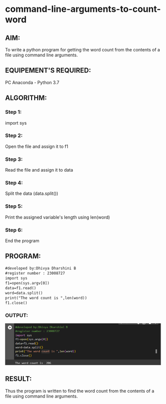 # command-line-arguments-to-count-word
## AIM:
To write a python program for getting the word count from the contents of a file using command line arguments.
## EQUIPEMENT'S REQUIRED: 
PC
Anaconda - Python 3.7
## ALGORITHM: 
### Step 1:
import sys
### Step	2:	
Open the file and assign it to f1	
### Step	3:	
Read the file and assign it to data	
### Step	4:	
Split the data (data.split())	
### Step	5:	
Print	the	assigned	variable's	length	using	len(word)	
### Step	6:	
End	the	program	
## PROGRAM:
``````
#developed by:Dhivya Dharshini B
#register number : 23008727
import sys
f1=open(sys.argv[0])
data=f1.read()
word=data.split()
print("The word count is ",len(word))
f1.close()
``````
### OUTPUT:

![output](/Screenshot%202023-12-27%20181931.png)

## RESULT:
Thus the program is written to find the word count from the contents of a file using command line arguments.
